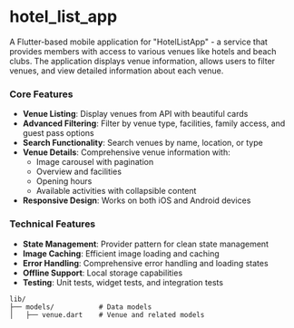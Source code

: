 # hotel_list_app

A Flutter-based mobile application for "HotelListApp" - a service that provides members with access to various venues like hotels and beach clubs.
The application displays venue information, allows users to filter venues, and view detailed information about each venue.

### Core Features
- **Venue Listing**: Display venues from API with beautiful cards
- **Advanced Filtering**: Filter by venue type, facilities, family access, and guest pass options
- **Search Functionality**: Search venues by name, location, or type
- **Venue Details**: Comprehensive venue information with:
    - Image carousel with pagination
    - Overview and facilities
    - Opening hours
    - Available activities with collapsible content
- **Responsive Design**: Works on both iOS and Android devices

### Technical Features
- **State Management**: Provider pattern for clean state management
- **Image Caching**: Efficient image loading and caching
- **Error Handling**: Comprehensive error handling and loading states
- **Offline Support**: Local storage capabilities
- **Testing**: Unit tests, widget tests, and integration tests


```
lib/
├── models/           # Data models
│   ├── venue.dart    # Venue and related models

```